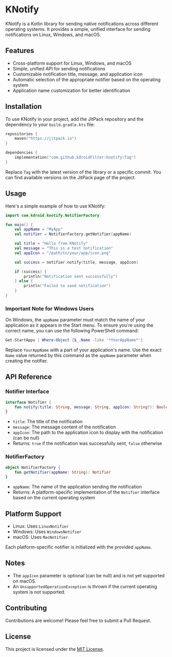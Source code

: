 # KNotify

KNotify is a Kotlin library for sending native notifications across different operating systems. It provides a simple, unified interface for sending notifications on Linux, Windows, and macOS.

## Features

- Cross-platform support for Linux, Windows, and macOS
- Simple, unified API for sending notifications
- Customizable notification title, message, and application icon
- Automatic selection of the appropriate notifier based on the operating system
- Application name customization for better identification

## Installation

To use KNotify in your project, add the JitPack repository and the dependency to your `build.gradle.kts` file:

```kotlin
repositories {
    maven("https://jitpack.io")
}

dependencies {
    implementation("com.github.kdroidFilter:knotify:Tag")
}
```

Replace `Tag` with the latest version of the library or a specific commit. You can find available versions on the JitPack page of the project.

## Usage

Here's a simple example of how to use KNotify:

```kotlin
import com.kdroid.knotify.NotifierFactory

fun main() {
    val appName = "MyApp"
    val notifier = NotifierFactory.getNotifier(appName)

    val title = "Hello from KNotify"
    val message = "This is a test notification"
    val appIcon = "/path/to/your/app/icon.png"

    val success = notifier.notify(title, message, appIcon)

    if (success) {
        println("Notification sent successfully")
    } else {
        println("Failed to send notification")
    }
}
```

### Important Note for Windows Users

On Windows, the `appName` parameter must match the name of your application as it appears in the Start menu. To ensure you're using the correct name, you can use the following PowerShell command:

```powershell
Get-StartApps | Where-Object {$_.Name -like '*YourAppName*'}
```

Replace `YourAppName` with a part of your application's name. Use the exact `Name` value returned by this command as the `appName` parameter when creating the notifier.

## API Reference

### Notifier Interface

```kotlin
interface Notifier {
    fun notify(title: String, message: String, appIcon: String?): Boolean
}
```

- `title`: The title of the notification
- `message`: The message content of the notification
- `appIcon`: The path to the application icon to display with the notification (can be null)
- Returns: `true` if the notification was successfully sent, `false` otherwise

### NotifierFactory

```kotlin
object NotifierFactory {
    fun getNotifier(appName: String): Notifier
}
```

- `appName`: The name of the application sending the notification
- Returns: A platform-specific implementation of the `Notifier` interface based on the current operating system

## Platform Support

- Linux: Uses `LinuxNotifier`
- Windows: Uses `WindowsNotifier`
- macOS: Uses `MacNotifier`

Each platform-specific notifier is initialized with the provided `appName`.

## Notes

- The `appIcon` parameter is optional (can be null) and is not yet supported on macOS.
- An `UnsupportedOperationException` is thrown if the current operating system is not supported.

## Contributing

Contributions are welcome! Please feel free to submit a Pull Request.

## License

This project is licensed under the [MIT License](LICENSE).